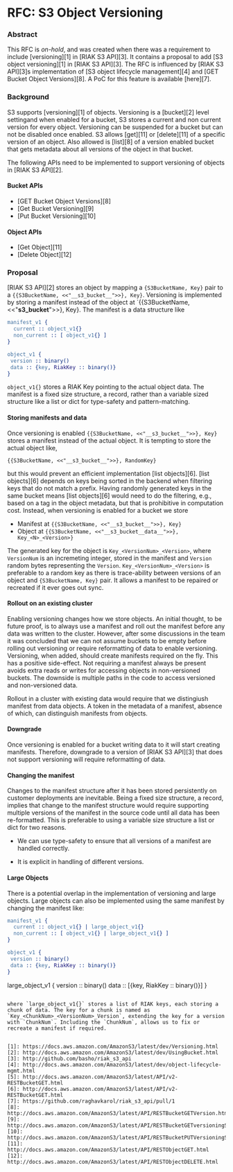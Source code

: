 # RFC: S3 Object Versioning

### Abstract

This RFC is *on-hold*, and was created when there was a requirement to include [versioning][1] in [RIAK S3 API][3]. It contains a proposal to add [S3 object versioning][1] in [RIAK S3 API][3]. The RFC is influenced by [RIAK S3 API][3]s implementation of [S3 object lifecycle management][4] and [GET Bucket Object Versions][8]. A PoC for this feature is available [here][7].

### Background

S3 supports [versioning][1] of objects. Versioning is a [bucket][2] level settingand when enabled for a bucket, S3 stores a current and non current version for every object. Versioning can be suspended for a bucket but can not be disabled once enabled. S3 allows [get][11] or [delete][11] of a specific version of an object. Also allowed is [list][8] of a version enabled bucket that gets metadata about all versions of the object in that bucket.

The following APIs need to be implemented to support versioning of objects in [RIAK S3 API][2].

#### Bucket APIs

* [GET Bucket Object Versions][8]
* [Get Bucket Versioning][9]
* [Put Bucket Versioning][10]

#### Object APIs

* [Get Object][11]
* [Delete Object][12]

### Proposal

[RIAK S3 API][2] stores an object by mapping a `{S3BucketName, Key}` pair to a `{{S3BucketName, <<"__s3_bucket__">>}, Key}`. Versioning is implemented by storing a manifest instead of the object at `{{S3BucketName, <<"__s3_bucket__">>}, Key}. The manifest is a data structure like

```erlang
manifest_v1 {
  current :: object_v1{}
  non_current :: [ object_v1{} ]
}

object_v1 {
 version :: binary()
 data :: {key, RiakKey :: binary()}
}
```

`object_v1{}` stores a RIAK Key pointing to the actual object data. The manifest is a fixed size structure, a record, rather than a variable sized structure like a list or dict for type-safety and pattern-matching.

#### Storing manifests and data

Once versioning is enabled `{{S3BucketName, <<"__s3_bucket__">>}, Key}` stores a manifest instead of the actual object. It is tempting to store the actual object like,

`{{S3BucketName, <<"__s3_bucket__">>}, RandomKey}`

but this would prevent an efficient implementation [list objects][6]. [list objects][6] depends on keys being sorted in the backend when filtering keys that do not match a prefix. Having randomly generated keys in the same bucket means [list objects][6] would need to do the filtering, e.g., based on a tag in the object metadata, but that is prohibitive in computation cost. Instead, when versioning is enabled for a bucket we store

* Manifest at `{{S3BucketName, <<"__s3_bucket__">>}, Key}`
* Object at `{{S3BucketName, <<"__s3_bucket__data__">>}, Key_<N>_<Version>}`

The generated key for the object is `Key_<VersionNum>_<Version>`, where `VersionNum` is an incremeting integer, stored in the manifest and `Version` random bytes representing the `Version`. `Key_<VersionNum>_<Version>` is preferable to a random key as there is trace-ability between versions of an object and `{S3BucketName, Key}` pair. It allows a manifest to be repaired or recreated if it ever goes out sync.

#### Rollout on an existing cluster

Enabling versioning changes how we store objects. An initial thought, to be future proof, is to always use a manifest and roll out the manifest before any data was written to the cluster. However, after some discussions in the team it was concluded that we can not assume buckets to be empty before rolling out versioning or require reformatting of data to enable versioning. Versioning, when added, should create manifests required on the fly. This has a positive side-effect. Not requiring a manifest always be present avoids extra reads or writes for accessing objects in non-versioned buckets. The downside is multiple paths in the code to access versioned and non-versioned data.

Rollout in a cluster with existing data would require that we distingiush manifest from data objects. A token in the metadata of a manifest, absence of which, can distinguish manifests from objects.

#### Downgrade

Once versioning is enabled for a bucket writing data to it will start creating manifests. Therefore, downgrade to a version of [RIAK S3 API][3] that does not support versioning will require reformatting of data.

#### Changing the manifest

Changes to the manifest structure after it has been stored persistently on customer deployments are inevitable. Being a fixed size structure, a record, implies that change to the manifest structure would require supporting multiple versions of the manifest in the source code until all data has been re-formatted. This is preferable to using a variable size structure a list or dict for two reasons.

* We can use type-safety to ensure that all versions of a manifest are handled correctly.

* It is explicit in handling of different versions.

#### Large Objects

There is a potential overlap in the implementation of versioning and large objects. Large objects can also be implemented using the same manifest by changing the manifest like:

```erlang
manifest_v1 {
  current :: object_v1{} | large_object_v1{}
  non_current :: [ object_v1{} | large_object_v1{} ]
}

object_v1 {
 version :: binary()
 data :: {key, RiakKey :: binary()}
}
```

large_object_v1 {
 version :: binary()
 data :: [{key, RiakKey :: binary()}]
}
```

where `large_object_v1{}` stores a list of RIAK keys, each storing a chunk of data. The key for a chunk is named as `Key_<ChunkNum>_<VersionNum>_Version`, extending the key for a version with `ChunkNum`. Including the `ChunkNum`, allows us to fix or recreate a manifest if required.


[1]: https://docs.aws.amazon.com/AmazonS3/latest/dev/Versioning.html
[2]: http://docs.aws.amazon.com/AmazonS3/latest/dev/UsingBucket.html
[3]: http://github.com/basho/riak_s3_api
[4]: http://docs.aws.amazon.com/AmazonS3/latest/dev/object-lifecycle-mgmt.html
[5]: http://docs.aws.amazon.com/AmazonS3/latest/API/v2-RESTBucketGET.html
[6]: http://docs.aws.amazon.com/AmazonS3/latest/API/v2-RESTBucketGET.html
[7]: https://github.com/raghavkarol/riak_s3_api/pull/1
[8]: http://docs.aws.amazon.com/AmazonS3/latest/API/RESTBucketGETVersion.html
[9]: http://docs.aws.amazon.com/AmazonS3/latest/API/RESTBucketGETversioningStatus.html
[10]: http://docs.aws.amazon.com/AmazonS3/latest/API/RESTBucketPUTVersioningStatus.html
[11]: http://docs.aws.amazon.com/AmazonS3/latest/API/RESTObjectGET.html
[12]: http://docs.aws.amazon.com/AmazonS3/latest/API/RESTObjectDELETE.html